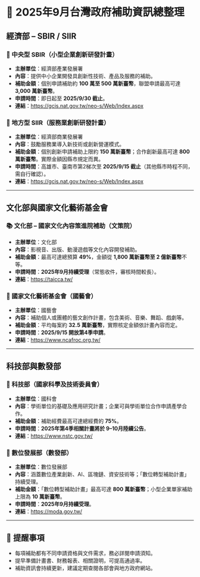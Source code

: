 # 📅 2025年9月台灣政府補助資訊總整理

## 經濟部 – SBIR / SIIR

### 🔬 中央型 SBIR（小型企業創新研發計畫）
- **主辦單位**：經濟部產業發展署  
- **內容**：提供中小企業開發具創新性技術、產品及服務的補助。  
- **補助金額**：個別申請補助約 **100 萬至 500 萬新臺幣**，聯盟申請最高可達 **3,000 萬新臺幣**。  
- **申請時間**：即日起至 **2025/9/30 截止**。  
- **連結**：<https://gcis.nat.gov.tw/neo-s/Web/Index.aspx>

### 🏢 地方型 SIIR（服務業創新研發計畫）
- **主辦單位**：經濟部商業發展署  
- **內容**：鼓勵服務業導入新技術或創新營運模式。  
- **補助金額**：個別創新申請補助上限約 **150 萬新臺幣**；合作創新最高可達 **800 萬新臺幣**。實際金額因縣市規定而異。  
- **申請時間**：高雄市、臺南市第2梯次至 **2025/9/15 截止**（其他縣市時程不同，需自行確認）。  
- **連結**：<https://gcis.nat.gov.tw/neo-s/Web/Index.aspx>

---

## 文化部與國家文化藝術基金會

### 📚 文化部 – 國家文化內容策進院補助（文策院）
- **主辦單位**：文化部  
- **內容**：影視音、出版、動漫遊戲等文化內容開發補助。  
- **補助金額**：最高可達總預算 **49%**，金額從 **1,800 萬新臺幣至 2 億新臺幣**不等。  
- **申請時間**：**2025年9月持續受理**（常態收件，審核時間較長）。  
- **連結**：<https://taicca.tw/>

### 🎨 國家文化藝術基金會（國藝會）
- **主辦單位**：國藝會  
- **內容**：補助個人或團體的藝文創作計畫，包含美術、音樂、舞蹈、戲劇等。  
- **補助金額**：平均每案約 **32.5 萬新臺幣**，實際核定金額依計畫內容而定。  
- **申請時間**：**2025/9/15 開放第4季申請**。  
- **連結**：<https://www.ncafroc.org.tw/>

---

## 科技部與數發部

### 🧪 科技部（國家科學及技術委員會）
- **主辦單位**：國科會  
- **內容**：學術單位的基礎及應用研究計畫；企業可與學術單位合作申請產學合作。  
- **補助金額**：補助經費最高可達總經費的 **75%**。  
- **申請時間**：**2025年第4季相關計畫將於 9–10月陸續公告**。  
- **連結**：<https://www.nstc.gov.tw/>

### 🤖 數位發展部（數發部）
- **主辦單位**：數位發展部  
- **內容**：涵蓋數位產業創新、AI、區塊鏈、資安技術等；「數位轉型補助計畫」持續受理。  
- **補助金額**：「數位轉型補助計畫」最高可達 **800 萬新臺幣**；小型企業單家補助上限為 **10 萬新臺幣**。  
- **申請時間**：**2025年9月持續受理**。  
- **連結**：<https://moda.gov.tw/>

---

## 🔔 提醒事項
- 每項補助都有不同申請資格與文件需求，務必詳閱申請須知。  
- 提早準備計畫書、財務報表、相關證明，可提高通過率。  
- 補助資訊會持續更新，建議定期查閱各部會與地方政府網站。
